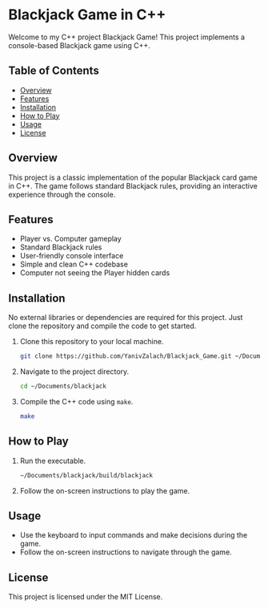 # Blackjack Game in C++

Welcome to my C++ project Blackjack Game! This project implements a console-based Blackjack game using C++.

## Table of Contents

- [Overview](#overview)
- [Features](#features)
- [Installation](#installation)
- [How to Play](#how-to-play)
- [Usage](#usage)
- [License](#license)

## Overview

This project is a classic implementation of the popular Blackjack card game in C++. The game follows standard Blackjack rules, providing an interactive experience through the console.

## Features

- Player vs. Computer gameplay
- Standard Blackjack rules
- User-friendly console interface
- Simple and clean C++ codebase
- Computer not seeing the Player hidden cards

## Installation

No external libraries or dependencies are required for this project. Just clone the repository and compile the code to get started.

1. Clone this repository to your local machine.
   ```bash
   git clone https://github.com/YanivZalach/Blackjack_Game.git ~/Documents/blackjack
   ```
2. Navigate to the project directory.
   ```bash
   cd ~/Documents/blackjack
   ```
3. Compile the C++ code using `make`.
   ```bash
   make
   ```

## How to Play

1. Run the executable.
   ```bash
   ~/Documents/blackjack/build/blackjack
   ```
2. Follow the on-screen instructions to play the game.

## Usage

- Use the keyboard to input commands and make decisions during the game.
- Follow the on-screen instructions to navigate through the game.

## License

This project is licensed under the MIT License.
